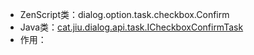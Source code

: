 * ZenScript类：dialog.option.task.checkbox.Confirm
* Java类：[cat.jiu.dialog.api.task.ICheckboxConfirmTask]()
* 作用：